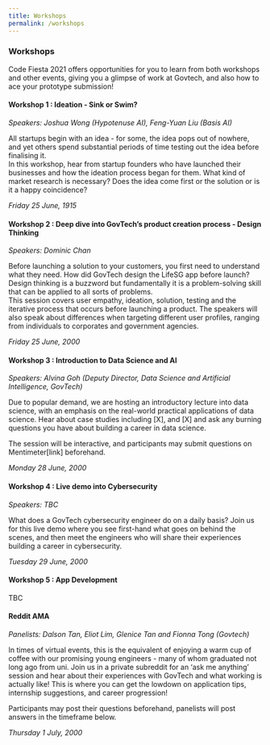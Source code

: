 ```yaml
---
title: Workshops
permalink: /workshops
---
```


### **Workshops**
<!-- TODO Vet please. Do not alter the spacing/indentation! -->
Code Fiesta 2021 offers opportunities for you to learn from both workshops and other events, giving you a glimpse of work at Govtech, and also how to ace your prototype submission!

#### Workshop 1 : Ideation - Sink or Swim?
*Speakers: Joshua Wong (Hypotenuse AI), Feng-Yuan Liu (Basis AI)*

All startups begin with an idea - for some, the idea pops out of nowhere, and yet others spend substantial periods of time testing out the idea before finalising it.
<br>In this workshop, hear from startup founders who have launched their businesses and how the ideation process began for them. What kind of market research is necessary? Does the idea come first or the solution or is it a happy coincidence?

*Friday 25 June, 1915*

#### Workshop 2 : Deep dive into GovTech’s product creation process - Design Thinking 
*Speakers: Dominic Chan*

<!-- TODO confirm speaker -->
Before launching a solution to your customers, you first need to understand what they need. 
How did GovTech design the LifeSG app before launch? Design thinking is a buzzword but fundamentally it is a problem-solving skill that can be applied to all sorts of problems.
<br>This session covers user empathy, ideation, solution, testing and the iterative process that occurs before launching a product.
The speakers will also speak about differences when targeting different user profiles, ranging from individuals to corporates and government agencies.

*Friday 25 June, 2000*

#### Workshop 3 : Introduction to Data Science and AI  
*Speakers: Alvina Goh (Deputy Director, Data Science and Artificial Intelligence, GovTech)*

<!-- TODO fill up final form -->
Due to popular demand, we are hosting an introductory lecture into data science, with an emphasis on the real-world practical applications of data science. Hear about case studies including [X], and [X] and ask any burning questions you have about building a career in data science.

The session will be interactive, and participants may submit questions on Mentimeter[link] beforehand.

*Monday 28 June, 2000*

#### Workshop 4 : Live demo into Cybersecurity
*Speakers: TBC*

<!-- TODO confirm speakers -->
What does a GovTech cybersecurity engineer do on a daily basis? Join us for this live demo where you see first-hand what goes on behind the scenes, and then meet the engineers who will share their experiences building a career in cybersecurity.

*Tuesday 29 June, 2000*

#### Workshop 5 : App Development
TBC
<!-- TODO finalise this -->

#### Reddit AMA
*Panelists: Dalson Tan, Eliot Lim, Glenice Tan and Fionna Tong (Govtech)*

In times of virtual events, this is the equivalent of enjoying a warm cup of coffee with our promising young engineers - many of whom graduated not long ago from uni. Join us in a private subreddit for an ‘ask me anything’ session and hear about their experiences with GovTech and what working is actually like! This is where you can get the lowdown on application tips, internship suggestions, and career progression!

Participants may post their questions beforehand, panelists will post answers in the timeframe below.

*Thursday 1 July, 2000*